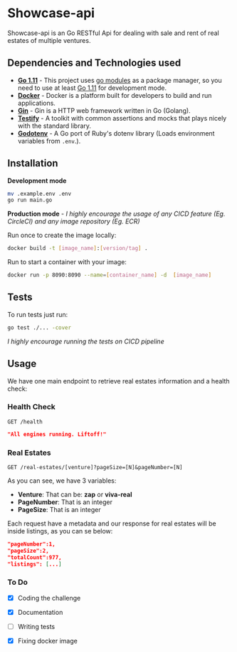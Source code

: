 # Showcase-api

Showcase-api is an Go RESTful Api for dealing with sale and rent of real estates of multiple ventures.

## Dependencies and Technologies used

- __[Go 1.11](https://golang.org/doc/go1.11)__ - This project uses [go modules](https://tip.golang.org/doc/go1.11#modules) as a package manager, so you need to use at least [Go 1.11](https://golang.org/doc/go1.11) for development mode.
- __[Docker](https://docs.docker.com)__ - Docker is a platform built for developers to build and run applications.
- __[Gin](https://github.com/gin-gonic/gin)__ - Gin is a HTTP web framework written in Go (Golang).
- __[Testify](https://github.com/gin-gonic/gin)__ - A toolkit with common assertions and mocks that plays nicely with the standard library.
- __[Godotenv](https://github.com/joho/godotenv)__ - A Go port of Ruby's dotenv library (Loads environment variables from `.env`.).

## Installation

**Development mode**
```bash
mv .example.env .env
go run main.go
```

**Production mode** - _I highly encourage the usage of any CICD feature (Eg. CircleCI) and any image repository (Eg. ECR)_

Run once to create the image locally:
```bash
docker build -t [image_name]:[version/tag] .
```

Run to start a container with your image:
```bash
docker run -p 8090:8090 --name=[container_name] -d  [image_name]
```

## Tests

To run tests just run:
```bash
go test ./... -cover
```

_I highly encourage running the tests on CICD pipeline_

## Usage

We have one main endpoint to retrieve real estates information and a health check:

### Health Check
`GET /health`
```JSON
"All engines running. Liftoff!"
```

### Real Estates
`GET /real-estates/[venture]?pageSize=[N]&pageNumber=[N]`

As you can see, we have 3 variables:

- __Venture__: That can be: **zap** or **viva-real**
- __PageNumber__: That is an integer
- __PageSize__: That is an integer

Each request have a metadata and our response for real estates will be inside listings, as you can se below:

```JSON
"pageNumber":1,
"pageSize":2,
"totalCount":977,
"listings": [...]
```
### To Do
- [X] Coding the challenge
- [X] Documentation
- [ ] Writing tests
- [X] Fixing docker image




